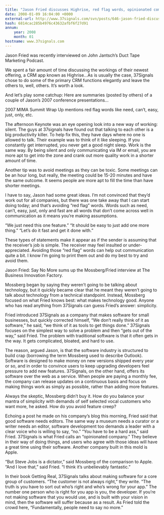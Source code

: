 ```yaml
---
title: "Jason Fried discusses Highrise, red flag words, opinionated companies, and benevolent dictators"
date: 2008-01-09 16:04:00 +0000
external-url: http://www.37signals.com/svn/posts/646-jason-fried-discusses-highrise-red-flag-words-opinionated-companies-and-benevolent-dictators
hash: 6814cac285b4976c43632afbf6f27d91
annum:
    year: 2008
    month: 01
hostname: www.37signals.com
---
```


Jason Fried was recently interviewed on John Jantsch’s Duct Tape Marketing Podcast.





We spent a fair amount of time discussing the workings of their newest offering, a CRM app known as Highrise…As is usually the case, 37Signals chose to do some of the primary CRM functions elegantly and leave the others to, well, others. It’s worth a look.





And let’s play some catchup: Here are summaries (posted by others) of a couple of Jason’s 2007 conference presentations…



2007 MIMA Summit Wrap Up mentions red flag words like need, can’t, easy, just, only, etc.





The afternoon Keynote was an eye opening look into a new way of working: silent. The guys at 37signals have found out that talking to each other is a big productivity killer. To help fix this, they have days where no one is allowed to talk. Their example was to think of it like sleeping. If you constantly get interrupted, you never get a good night sleep. Work is the same way. By being silent and only communicating via IM or email, you are more apt to get into the zone and crank out more quality work in a shorter amount of time.



Another tip was to avoid meetings as they can be toxic. Some meetings can be an hour long, but really, the meeting could be 15-20 minutes and have the same outcome. It seems people are more apt to fill the time than have shorter meetings.



I have to say, Jason had some great ideas. I’m not convinced that they’d work out for all companies, but there was one take away that I can start doing today; and that’s avoiding “red flag” words. Words such as need, can’t, easy, just, only and fast are all words that don’t come across well in communication as it means you’re making assumptions.



“We just need this one feature.” “It should be easy to just add one more thing.” “Let’s do it fast and get it done with.”



These types of statements make it appear as if the sender is assuming that the receiver’s job is simple. The receiver may feel insulted or under-appreciated. Avoiding those “red flag” words can help out communication quite a bit. I know I’m going to print them out and do my best to try and avoid them.





Jason Fried: Say No More sums up the Mossberg/Fried interview at The Business Innovation Factory.



Mossberg began by saying they weren’t going to be talking about technology, but it quickly became clear that he meant they weren’t going to talk about technology from a technical standpoint. Instead, Mossberg focused on what Fried knows best: what makes technology good. Anyone who has read anything from 37Signals can guess Fried’s answer: simplicity.



Fried introduced 37Signals as a company that makes software for small businesses, but quickly corrected himself, “We don’t really think of it as software,” he said, “we think of it as tools to get things done.” 37Signals focuses on the simplest way to solve a problem and then “gets out of the way,” said Fried. The problem with traditional software is that it often gets in the way. It gets complicated, bloated, and hard to use.



The reason, argued Jason, is that the software industry is structured to build crap (borrowing the term Mossberg used to describe Outlook). Software is designed to make money on new versions shipped every year or so, and in order to convince users to keep upgrading developers feel pressure to add new features. 37Signals, on the other hand, offers its software over the web as a service. When people are paying a monthly fee, the company can release updates on a continuous basis and focus on making things work as simply as possible, rather than adding more features.



Always the skeptic, Mossberg didn’t buy it. How do you balance your mantra of simplicity with demands of self selected vocal customers who want more, he asked. How do you avoid feature creep?



Echoing a post he made on his company’s blog this morning, Fried said that good software needs editors. The same way a museum needs a curator or a writer needs an editor, software development too demands a leader with a clear voice who is willing to say, “no.” “You have to be a hard ass,” said Fried. 37Signals is what Fried calls an “opinionated company.” They believe in their way of doing things, and users who agree with those ideas will have a great time using their software. Another company built in this mold is Apple.



“But Steve Jobs is a dictator,” said Mossberg of the comparison to Apple. “And I love that,” said Fried. “I think it’s unbelievably fantastic.”



In their book Getting Real, 37Signals talks about making software for a core group of customers. “The customer is not always right,” they write. “The truth is you have to sort out who’s right and who’s wrong for your app.” The number one person who is right for you app is you, the developer. If you’re not making software that you would use, and is built with your vision in mind, then the software will suffer because as a result. As Fried told the crowd here, “Fundamentally, people need to say no more.”




  

